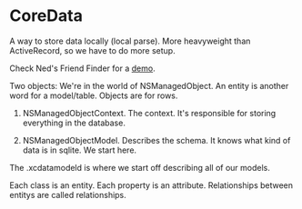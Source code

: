 # CoreData

A way to store data locally (local parse). More heavyweight than ActiveRecord, so we have to do more setup.

Check Ned's Friend Finder for a [demo](https://github.com/ruggeri/FriendFinderDemo).

Two objects:
We're in the world of NSManagedObject. An entity is another word for a model/table. Objects are for rows.

1. NSManagedObjectContext. The context. It's responsible for storing everything in the database.

2. NSManagedObjectModel. Describes the schema. It knows what kind of data is in sqlite. We start here. 

The .xcdatamodeld is where we start off describing all of our models.

Each class is an entity. Each property is an attribute. Relationships between entitys are called relationships.













